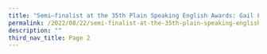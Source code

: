 ```yaml
---
title: "Semi–finalist at the 35th Plain Speaking English Awards: Gail Lien"
permalink: /2022/08/22/semi-finalist-at-the-35th-plain-speaking-english-awards-gail-lien/
description: ""
third_nav_title: Page 2
---
```

